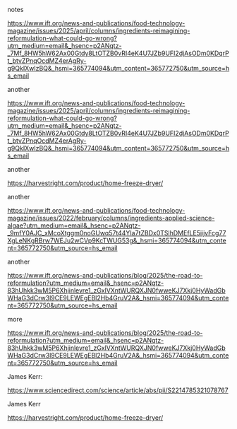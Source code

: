 

notes

https://www.ift.org/news-and-publications/food-technology-magazine/issues/2025/april/columns/ingredients-reimagining-reformulation-what-could-go-wrong?utm_medium=email&_hsenc=p2ANqtz-_7Mf_8HW5hW62Ax00Gtdy8LtOTZB0vRI4eK4U7JZb9UFI2djAsODm0KDqrPt_btvZPnqOcdMZ4erAgRy-g9QkIXwIzBQ&_hsmi=365774094&utm_content=365772750&utm_source=hs_email


another

https://www.ift.org/news-and-publications/food-technology-magazine/issues/2025/april/columns/ingredients-reimagining-reformulation-what-could-go-wrong?utm_medium=email&_hsenc=p2ANqtz-_7Mf_8HW5hW62Ax00Gtdy8LtOTZB0vRI4eK4U7JZb9UFI2djAsODm0KDqrPt_btvZPnqOcdMZ4erAgRy-g9QkIXwIzBQ&_hsmi=365774094&utm_content=365772750&utm_source=hs_email

another


https://harvestright.com/product/home-freeze-dryer/


another

https://www.ift.org/news-and-publications/food-technology-magazine/issues/2022/february/columns/ingredients-applied-science-algae?utm_medium=email&_hsenc=p2ANqtz-_9mfY0AJC_xMcoXtggm0noGUwq57t44YIa7tZBDx0TSlhDMEfLE5iijvFcg77XgLeNKgRBrw7WEJu2wCVp9KcTWUG53g&_hsmi=365774094&utm_content=365772750&utm_source=hs_email

another

https://www.ift.org/news-and-publications/blog/2025/the-road-to-reformulation?utm_medium=email&_hsenc=p2ANqtz-83hUhkk3wM5P6Xhjinlevre1_zGxlVXntWURQXJN0fwweKJ7Xkj0HyWadGbWHaG3dCrw3l9CE9LEWEgEBl2Hb4GruV2A&_hsmi=365774094&utm_content=365772750&utm_source=hs_email

more

https://www.ift.org/news-and-publications/blog/2025/the-road-to-reformulation?utm_medium=email&_hsenc=p2ANqtz-83hUhkk3wM5P6Xhjinlevre1_zGxlVXntWURQXJN0fwweKJ7Xkj0HyWadGbWHaG3dCrw3l9CE9LEWEgEBl2Hb4GruV2A&_hsmi=365774094&utm_content=365772750&utm_source=hs_email


James Kerr:

https://www.sciencedirect.com/science/article/abs/pii/S2214785321078767

James Kerr


https://harvestright.com/product/home-freeze-dryer/
